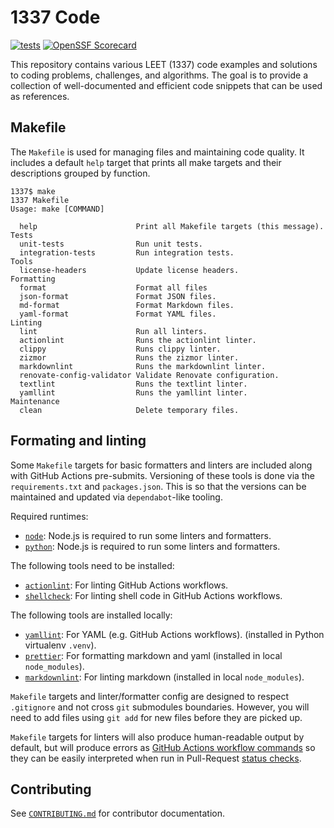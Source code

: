 # 1337 Code

[![tests](https://github.com/ianlewis/1337/actions/workflows/pre-submit.units.yml/badge.svg)](https://github.com/ianlewis/1337/actions/workflows/pre-submit.units.yml) [![OpenSSF Scorecard](https://api.securityscorecards.dev/projects/github.com/ianlewis/1337/badge)](https://securityscorecards.dev/viewer/?uri=github.com%2Fianlewis%2F1337)

This repository contains various LEET (1337) code examples and solutions to
coding problems, challenges, and algorithms. The goal is to provide a collection
of well-documented and efficient code snippets that can be used as references.

## Makefile

The `Makefile` is used for managing files and maintaining code quality. It
includes a default `help` target that prints all make targets and their
descriptions grouped by function.

```shell
1337$ make
1337 Makefile
Usage: make [COMMAND]

  help                      Print all Makefile targets (this message).
Tests
  unit-tests                Run unit tests.
  integration-tests         Run integration tests.
Tools
  license-headers           Update license headers.
Formatting
  format                    Format all files
  json-format               Format JSON files.
  md-format                 Format Markdown files.
  yaml-format               Format YAML files.
Linting
  lint                      Run all linters.
  actionlint                Runs the actionlint linter.
  clippy                    Runs clippy linter.
  zizmor                    Runs the zizmor linter.
  markdownlint              Runs the markdownlint linter.
  renovate-config-validator Validate Renovate configuration.
  textlint                  Runs the textlint linter.
  yamllint                  Runs the yamllint linter.
Maintenance
  clean                     Delete temporary files.
```

## Formating and linting

Some `Makefile` targets for basic formatters and linters are included along
with GitHub Actions pre-submits. Versioning of these tools is done via the
`requirements.txt` and `packages.json`. This is so that the versions can be
maintained and updated via `dependabot`-like tooling.

Required runtimes:

- [`node`]: Node.js is required to run some linters and formatters.
- [`python`]: Node.js is required to run some linters and formatters.

The following tools need to be installed:

- [`actionlint`]: For linting GitHub Actions workflows.
- [`shellcheck`]: For linting shell code in GitHub Actions workflows.

The following tools are installed locally:

- [`yamllint`]: For YAML (e.g. GitHub Actions workflows). (installed in Python
  virtualenv `.venv`).
- [`prettier`]: For formatting markdown and yaml (installed in local
  `node_modules`).
- [`markdownlint`]: For linting markdown (installed in local `node_modules`).

`Makefile` targets and linter/formatter config are designed to respect
`.gitignore` and not cross `git` submodules boundaries. However, you will need
to add files using `git add` for new files before they are picked up.

`Makefile` targets for linters will also produce human-readable output by
default, but will produce errors as [GitHub Actions workflow
commands](https://docs.github.com/en/actions/writing-workflows/choosing-what-your-workflow-does/workflow-commands-for-github-actions)
so they can be easily interpreted when run in Pull-Request [status
checks](https://docs.github.com/en/pull-requests/collaborating-with-pull-requests/collaborating-on-repositories-with-code-quality-features/about-status-checks).

## Contributing

See [`CONTRIBUTING.md`](./CONTRIBUTING.md) for contributor documentation.

[`actionlint`]: https://github.com/rhysd/actionlint
[`markdownlint`]: https://github.com/DavidAnson/markdownlint
[`yamllint`]: https://www.yamllint.com/
[`prettier`]: https://prettier.io/
[`shellcheck`]: https://www.shellcheck.net/
[`node`]: https://nodejs.org/
[`python`]: https://www.python.org/

